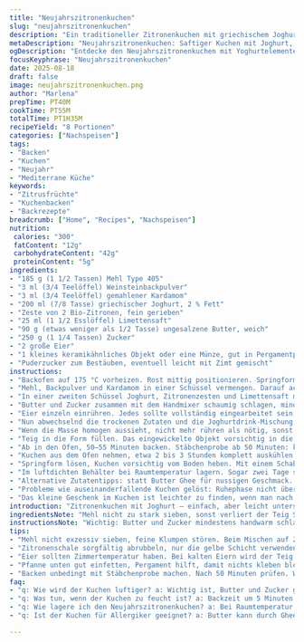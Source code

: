 ```yaml
---
title: "Neujahrszitronenkuchen"
slug: "neujahrszitronenkuchen"
description: "Ein traditioneller Zitronenkuchen mit griechischem Joghurt, verfeinert mit Kardamom und Vanille. Backzeit und Kühlphase leicht modifiziert für bessere Konsistenz. Ersetzt Muskat und Backnatron durch Kardamom und Weinsteinpulver. Bringt frische Zitrusaromen mit Doppelt Zitronenschale und Limettensaft, gibt der Kombination mehr Tiefe. Die Textur bleibt saftig, trotz reduzierter Buttermenge. Keramikobjekt zum Glücksbringer, verpackt in Pergament. Zucker zum Bestäuben am Ende, eventuell mit Puderzucker und etwas Zimt gemischt. Typisch lockere Krume, angenehme Säure, leichte Süße, perfekte Balance. Die Vorbereitung auf verschiedene Küchenstile zugeschnitten, ideal für geduldige Hobbybäcker mit Erfahrung. Vermeidet häufige Fehler wie Übermischen oder zu frühes Herausnehmen. Lagert gut bis 4 Tage bei Raumtemperatur unter Folie, reichert sich mit der Zeit. Kleinere Portionen möglich. "
metaDescription: "Neujahrszitronenkuchen: Saftiger Kuchen mit Joghurt, frischen Zitrusnoten und perfekter Konsistenz für anspruchsvolle Hobbybäcker"
ogDescription: "Entdecke den Neujahrszitronenkuchen mit Yoghurtelementen und aromatischem Kardamom. Ein Genuss für jeden Anlass."
focusKeyphrase: "Neujahrszitronenkuchen"
date: 2025-08-18
draft: false
image: neujahrszitronenkuchen.png
author: "Marlena"
prepTime: PT40M
cookTime: PT55M
totalTime: PT1H35M
recipeYield: "8 Portionen"
categories: ["Nachspeisen"]
tags:
- "Backen"
- "Kuchen"
- "Neujahr"
- "Mediterrane Küche"
keywords:
- "Zitrusfrüchte"
- "Kuchenbacken"
- "Backrezepte"
breadcrumb: ["Home", "Recipes", "Nachspeisen"]
nutrition: 
 calories: "300"
 fatContent: "12g"
 carbohydrateContent: "42g"
 proteinContent: "5g"
ingredients:
- "185 g (1 1/2 Tassen) Mehl Type 405"
- "3 ml (3/4 Teelöffel) Weinsteinbackpulver"
- "3 ml (3/4 Teelöffel) gemahlener Kardamom"
- "200 ml (7/8 Tasse) griechischer Joghurt, 2 % Fett"
- "Zeste von 2 Bio-Zitronen, fein gerieben"
- "25 ml (1 1/2 Esslöffel) Limettensaft"
- "90 g (etwas weniger als 1/2 Tasse) ungesalzene Butter, weich"
- "250 g (1 1/4 Tassen) Zucker"
- "2 große Eier"
- "1 kleines keramikähnliches Objekt oder eine Münze, gut in Pergamentpapier gewickelt (optional)"
- "Puderzucker zum Bestäuben, eventuell leicht mit Zimt gemischt"
instructions:
- "Backofen auf 175 °C vorheizen. Rost mittig positionieren. Springform (20 cm Durchmesser) gründlich einfetten. Dann mit Pergamentpapier den Boden auslegen, damit nichts klebt."
- "Mehl, Backpulver und Kardamom in einer Schüssel vermengen. Darauf achten, dass keine Klümpchen entstehen, sonst wird der Teig ungleichmäßig."
- "In einer zweiten Schüssel Joghurt, Zitronenzesten und Limettensaft miteinander verquirlen – die Säure hebt den Teig später wunderbar an, macht ihn frisch. Manchmal nehme ich auch Joghurt mit 5 % Fett, für bessere Textur, kein Problem."
- "Butter und Zucker zusammen mit dem Handmixer schaumig schlagen, mindestens 3 Minuten, bis die Masse hell und cremig ist. Nicht unterschätzen, sonst wird der Kuchen fest statt locker."
- "Eier einzeln einrühren. Jedes sollte vollständig eingearbeitet sein, sonst gerinnt die Masse später beim Backen."
- "Nun abwechselnd die trockenen Zutaten und die Joghurtdrink-Mischung in drei Portionen unterrühren. Immer mit den trockenen beginnen und mit Joghurt enden – hilft, Luftigkeit zu bewahren."
- "Wenn die Masse homogen aussieht, nicht mehr rühren als nötig, sonst entwickelt sie Gluten – das wird zäh."
- "Teig in die Form füllen. Das eingewickelte Objekt vorsichtig in die Mitte drücken, aber nicht bis auf den Boden, sonst lässt sich der Kuchen schlecht schneiden."
- "Ab in den Ofen, 50–55 Minuten backen. Stäbchenprobe ab 50 Minuten: kommt sauber raus, fertig. Kuchen sollte goldgelb und an den Seiten etwas zurückgezogen aussehen. Richtig riechen – Zitronenduft sollte präsent sein, fast schon verführerisch."
- "Kuchen aus dem Ofen nehmen, etwa 2 bis 3 Stunden komplett auskühlen lassen auf einem Gitter. Warmer Kuchen zerfällt leicht, braucht Ruhe, damit die Krume fest wird. 60 Minuten reichen meist nicht."
- "Springform lösen, Kuchen vorsichtig vom Boden heben. Mit einem Schablonenmuster aus Zuckersternchen oder Jahreszahlen dekorieren und Puderzucker drüber sieben. Wer mag, mischt etwas Zimt unter – gibt ein feines Aroma."
- "Im luftdichten Behälter bei Raumtemperatur lagern. Sogar zwei Tage später schmeckt er noch intensiver. Falls der Kuchen zu feucht wird, beim nächsten Mal Backzeit um 5 Minuten verlängern, aber dabei die Farbe im Auge behalten."
- "Alternative Zutatentipps: statt Butter Ghee für nussigen Geschmack. Statt Limettensaft auch Orangensaft nehmen, wenn milder erwünscht ist. Wer Nüsse verträgt, gibt gemahlene Mandeln in den Mehlanteil – macht Textur rustikaler."
- "Probleme wie auseinanderfallende Kuchen gelöst: Ruhephase nicht überspringen und Backtemperatur genau beobachten. Manchmal hilft, Ofentür nach 40 Minuten für kurze Zeit anzulehnen, wenn innen noch zu feucht."
- "Das kleine Geschenk im Kuchen ist leichter zu finden, wenn man nach dem Auskühlen leicht mit Messer entlang der Form geht. Traditionell bringt das Glück, aber wir kennen die Fallen in der Handhabung."
introduction: "Zitronenkuchen mit Joghurt – einfach, aber leicht unterschätzt. Der Trick: die Balance zwischen Säure und Süße, kombiniert mit der richtigen Backzeit. Ich habe viele Varianten ausprobiert; oft wird der Kuchen zu trocken oder zu kompakt. Frischer Kardamom bringt eine interessante Note, die sich gut mit Zitrus verbindet. Der Joghurt sorgt für eine feine, leichte Kruste und macht den Teig nicht schwer, trotz reduzierter Buttermenge. Der kleine keramische Glücksbringer ist mehr als nur Symbol, er zwingt dazu, den Kuchen vorsichtig zu schneiden. Ein Spaß für die Familie, ein echtes Highlight zu Neujahr."
ingredientsNote: "Mehl nicht zu stark sieben, sonst verliert der Teig Struktur. Weinsteinbackpulver ist sanfter als Natron und bringt gleichmäßige Triebkraft, reduziert chemischen Nachgeschmack. Kardamom frisch gemahlen verwenden, hat viel mehr Aroma als vorgemahlenes Pulver. Joghurt muss Zimmertemperatur haben, sonst trennt sich Butter beim Mischen. Butter weich, aber nicht geschmolzen, sonst zu flüssig; dadurch bleibt Teig luftig. Zitronenschale nur die gelbe, nicht das Weiße, sonst wird es bitter. Limettensaft sorgt für Frische, ist aber milder als Zitrone, passt gut zu Kardamom. Eier frisch und Zimmertemperatur, wichtig für maximale Volumen beim Aufschlagen. Kleine Objekte zum Glück einwickeln, sonst bleibst du mit der Form kleben. Puderzucker am Ende sparsam, zu viel verwässert die Oberfläche."
instructionsNote: "Wichtig: Butter und Zucker mindestens handwarm schlagen. Wenn zu kalt, dauert das ewig, zu heiß buttert sie aus. Eier nacheinander, langsam einrühren, sonst trennt der Teig. Beim Abwechseln der trockenen und feuchten Zutaten nicht zu wild mischen – am besten mit Spatel und schnellen, aber sanften Bewegungen arbeiten. Teig sollte glänzen und sich samtig anfühlen, nicht klumpig. Das Einlegen des kleinen Objekts fühlt sich anfangs eigenartig an, aber wirklich in die Mitte drücken. Backofen nicht während des Backens öffnen, sonst fällt er zusammen. Nach 40 Minuten öffnen und Stäbchenprobe klein anfangen, von außen nach innen. Abkühlen mindestens 2 Stunden, länger wenn möglich – der Kuchen braucht die Zeit, um durchzuziehen und das Aroma zu entfalten. Stürze den Kuchen vorsichtig, Pergament hilft enorm. Schablonen und Puderzucker schreiben so die Geschichte des Jahres auf die Oberfläche – für mich fast ein Ritual."
tips:
- "Mehl nicht exzessiv sieben, feine Klumpen stören. Beim Mischen auf Zimmer temperatur achten, sollte glatt und glänzend sein. Möglichst nicht übermischen."
- "Zitronenschale sorgfältig abrubbeln, nur die gelbe Schicht verwenden. Das Weiße bringt Bitterkeit. Limettensaft fügt Frische hinzu, ideal mit Kardamom."
- "Eier sollten Zimmertemperatur haben. Bei kalten Eiern wird der Teig dick. Langsam einrühren, sorgt für mehr Luftigkeit und bessere Höhe."
- "Pfanne unten gut einfetten, Pergament hilft, damit nichts kleben bleibt. Wenn du ein kleines Glücksobjekt verwendest, nicht zu tief eindrücken."
- "Backen unbedingt mit Stäbchenprobe machen. Nach 50 Minuten prüfen. Wenn sauber herauskommt, ist der Kuchen fertig. Aroma prüfen, Zitronenduft sollte stark sein."
faq:
- "q: Wie wird der Kuchen luftiger? a: Wichtig ist, Butter und Zucker gut schaumig zu schlagen. Eier nacheinander einzurühren, fördert das Volumen."
- "q: Was tun, wenn der Kuchen zu feucht ist? a: Backzeit um 5 Minuten verlängern. Aber Achtung – die Farbe immer im Auge behalten. Manchmal hilft es auch, die Ofentür anzulehnen."
- "q: Wie lagere ich den Neujahrszitronenkuchen? a: Bei Raumtemperatur in einem luftdichten Behälter aufbewahren. Er hält bis zu 4 Tage. Mit der Zeit intensiviert sich der Geschmack."
- "q: Ist der Kuchen für Allergiker geeignet? a: Butter kann durch Ghee ersetzt werden, wenn Nüsse erlaubt sind, gesunde Mandeln hinzufügen. Ein toller rustikaler Effekt."

---
```


